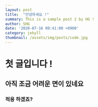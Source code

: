 ```yaml
---
layout: post
title:  "안녕하세요 !"
summary: This is a sample post 2 by HG !
author: SHG
date: '2020-07-16 09:41:00 +0900'
category: jekyll
thumbnail: /assets/img/posts/code.jpg
---
```


# 첫 글입니다 !

## 아직 조금 어려운 면이 있네요 

### 적응 하겠죠?